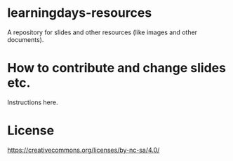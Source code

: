 # learningdays-resources

A repository for slides and other resources (like images and other documents).

# How to contribute and change slides etc.

Instructions here.

# License

https://creativecommons.org/licenses/by-nc-sa/4.0/
